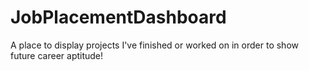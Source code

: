 # JobPlacementDashboard
A place to display projects I've finished or worked on in order to show future career aptitude!
